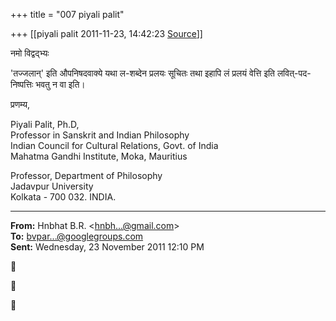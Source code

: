 +++
title = "007 piyali palit"

+++
[[piyali palit	2011-11-23, 14:42:23 [Source](https://groups.google.com/g/bvparishat/c/yFPvlqDA6ZA)]]



नमो विद्वद्भ्यः  
  
'तज्जलान्' इति औपनिषदवाक्ये यथा ल-शब्देन प्रलयः सूचितः तथा इहापि लं प्रलयं वेत्ति इति लवित्-पद-निष्पत्तिः भवतु न वा इति।  
  
प्रणम्य,  
  
Piyali Palit, Ph.D,  
Professor in Sanskrit and Indian Philosophy  
Indian Council for Cultural Relations, Govt. of India  
Mahatma Gandhi Institute, Moka, Mauritius  
  
Professor, Department of Philosophy  
Jadavpur University  
Kolkata - 700 032. INDIA.  



------------------------------------------------------------------------

**From:** Hnbhat B.R. \<[hnbh...@gmail.com]()\>  
**To:** [bvpar...@googlegroups.com]()  
**Sent:** Wednesday, 23 November 2011 12:10 PM







